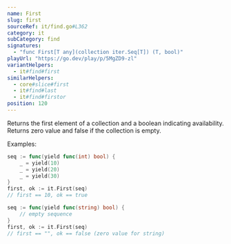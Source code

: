 ```yaml
---
name: First
slug: first
sourceRef: it/find.go#L362
category: it
subCategory: find
signatures:
  - "func First[T any](collection iter.Seq[T]) (T, bool)"
playUrl: "https://go.dev/play/p/5MgZD9-zl"
variantHelpers:
  - it#find#first
similarHelpers:
  - core#slice#first
  - it#find#last
  - it#find#firstor
position: 120
---
```


Returns the first element of a collection and a boolean indicating availability. Returns zero value and false if the collection is empty.

Examples:

```go
seq := func(yield func(int) bool) {
    _ = yield(10)
    _ = yield(20)
    _ = yield(30)
}
first, ok := it.First(seq)
// first == 10, ok == true
```

```go
seq := func(yield func(string) bool) {
    // empty sequence
}
first, ok := it.First(seq)
// first == "", ok == false (zero value for string)
```